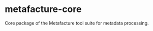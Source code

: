 metafacture-core
================

Core package of the Metafacture tool suite for metadata processing.